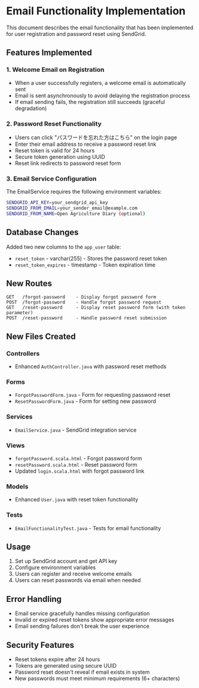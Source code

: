 # Email Functionality Implementation

This document describes the email functionality that has been implemented for user registration and password reset using SendGrid.

## Features Implemented

### 1. Welcome Email on Registration
- When a user successfully registers, a welcome email is automatically sent
- Email is sent asynchronously to avoid delaying the registration process
- If email sending fails, the registration still succeeds (graceful degradation)

### 2. Password Reset Functionality
- Users can click "パスワードを忘れた方はこちら" on the login page
- Enter their email address to receive a password reset link
- Reset token is valid for 24 hours
- Secure token generation using UUID
- Reset link redirects to password reset form

### 3. Email Service Configuration
The EmailService requires the following environment variables:

```bash
SENDGRID_API_KEY=your_sendgrid_api_key
SENDGRID_FROM_EMAIL=your_sender_email@example.com
SENDGRID_FROM_NAME=Open Agriculture Diary (optional)
```

## Database Changes

Added two new columns to the `app_user` table:
- `reset_token` - varchar(255) - Stores the password reset token
- `reset_token_expires` - timestamp - Token expiration time

## New Routes

```
GET   /forgot-password    - Display forgot password form
POST  /forgot-password    - Handle forgot password request
GET   /reset-password     - Display reset password form (with token parameter)
POST  /reset-password     - Handle password reset submission
```

## New Files Created

### Controllers
- Enhanced `AuthController.java` with password reset methods

### Forms
- `ForgotPasswordForm.java` - Form for requesting password reset
- `ResetPasswordForm.java` - Form for setting new password

### Services
- `EmailService.java` - SendGrid integration service

### Views
- `forgotPassword.scala.html` - Forgot password form
- `resetPassword.scala.html` - Reset password form
- Updated `login.scala.html` with forgot password link

### Models
- Enhanced `User.java` with reset token functionality

### Tests
- `EmailFunctionalityTest.java` - Tests for email functionality

## Usage

1. Set up SendGrid account and get API key
2. Configure environment variables
3. Users can register and receive welcome emails
4. Users can reset passwords via email when needed

## Error Handling

- Email service gracefully handles missing configuration
- Invalid or expired reset tokens show appropriate error messages
- Email sending failures don't break the user experience

## Security Features

- Reset tokens expire after 24 hours
- Tokens are generated using secure UUID
- Password reset doesn't reveal if email exists in system
- New passwords must meet minimum requirements (6+ characters)